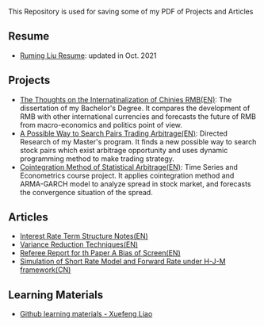 This Repository is used for saving some of my PDF of Projects and Articles
## Resume
- [Ruming Liu Resume](https://github.com/ronming1303/Ruming-Liu-PDF-Document/blob/main/Ruming%20Liu%20Resume_202110.pdf): updated in Oct. 2021
## Projects
- [The Thoughts on the Internatinalization of Chinies RMB(EN)](https://github.com/ronming1303/Ruming-Liu-PDF-Document/blob/main/Toughts%20on%20the%20Internationalization%20of%20Chinese%20RMB%20%7C%20Ruming%20Liu.pdf): The dissertation of my Bachelor's Degree. It compares the development of RMB with other international currencies and forecasts the future of RMB from macro-economics and politics point of view.
- [A Possible Way to Search Pairs Trading Arbitrage(EN)](https://github.com/ronming1303/Ruming-Liu-PDF-Document/blob/main/A%20Possible%20Way%20to%20Search%20Pairs%20Trading%20Arbitrage.pdf): Directed Research of my Master's program. It finds a new possible way to search stock pairs which exist arbitrage opportunity and uses dynamic programming method to make trading strategy.
- [Cointegration Method of Statistical Arbitrage(EN)](https://github.com/ronming1303/Ruming-Liu-PDF-Document/blob/main/Cointegration%20Method%20of%20Pairs%20Trading.pdf): Time Series and Econometrics course project. It applies cointegration method and ARMA-GARCH model to analyze spread in stock market, and forecasts the convergence situation of the spread.
## Articles
- [Interest Rate Term Structure Notes(EN)](https://github.com/ronming1303/Ruming-Liu-PDF-Document/blob/main/interest%20rate%20term-structure.pdf)
- [Variance Reduction Techniques(EN)](https://github.com/ronming1303/Ruming-Liu-PDF-Document/blob/main/Variance_Reduction_Techniques.pdf)
- [Referee Report for th Paper A Bias of Screen(EN)](https://github.com/ronming1303/Ruming-Liu-PDF-Document/blob/main/Referee%20of%20Econ504%20Paper%20Ruming%20Liu_2848262948.pdf)
- [Simulation of Short Rate Model and Forward Rate under H-J-M framework(CN)](https://github.com/ronming1303/Ruming-Liu-PDF-Document/blob/main/Short%20Rate%20Simulation.pdf)
## Learning Materials
- [Github learning materials - Xuefeng Liao](https://www.liaoxuefeng.com/wiki/896043488029600)